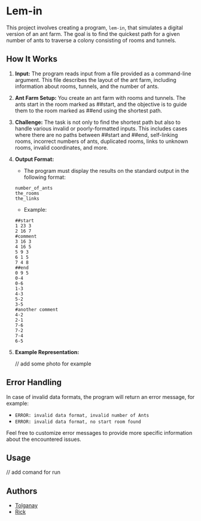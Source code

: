 # **Lem-in**

This project involves creating a program, `lem-in`, that simulates a digital version of an ant farm. The goal is to find the quickest path for a given number of ants to traverse a colony consisting of rooms and tunnels.

## **How It Works**

1. **Input:** The program reads input from a file provided as a command-line argument. This file describes the layout of the ant farm, including information about rooms, tunnels, and the number of ants.

2. **Ant Farm Setup:** You create an ant farm with rooms and tunnels. The ants start in the room marked as ##start, and the objective is to guide them to the room marked as ##end using the shortest path.

3. **Challenge:** The task is not only to find the shortest path but also to handle various invalid or poorly-formatted inputs. This includes cases where there are no paths between ##start and ##end, self-linking rooms, incorrect numbers of ants, duplicated rooms, links to unknown rooms, invalid coordinates, and more.

4. **Output Format:**
    - The program must display the results on the standard output in the following format:

    ```
    number_of_ants
    the_rooms
    the_links
    ```
    - Example:

    ```
    ##start
    1 23 3
    2 16 7
    #comment
    3 16 3
    4 16 5
    5 9 3
    6 1 5
    7 4 8
    ##end
    0 9 5
    0-4
    0-6
    1-3
    4-3
    5-2
    3-5
    #another comment
    4-2
    2-1
    7-6
    7-2
    7-4
    6-5
    ```    

5. **Example Representation:**

   // add some photo for example

## **Error Handling**
In case of invalid data formats, the program will return an error message, for example:

- `ERROR: invalid data format, invalid number of Ants`
- `ERROR: invalid data format, no start room found`

Feel free to customize error messages to provide more specific information about the encountered issues.

## **Usage**

// add comand for run

## **Authors**
 - [Tolganay](https://github.com/Tolkynbayeva?tab=overview&from=2024-02-01&to=2024-02-05)
 - [Rick](https://github.com/RickDred?tab=overview&from=2024-02-01&to=2024-02-05)   

